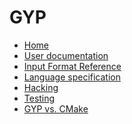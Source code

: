 # GYP

* [Home][home]
* [User documentation](/docs/UserDocumentation.md)
* [Input Format Reference](/docs/InputFormatReference.md)
* [Language specification](/docs/LanguageSpecification.md)
* [Hacking](/docs/Hacking.md)
* [Testing](/docs/Testing.md)
* [GYP vs. CMake](/docs/GypVsCMake.md)

[home]: /index.md
